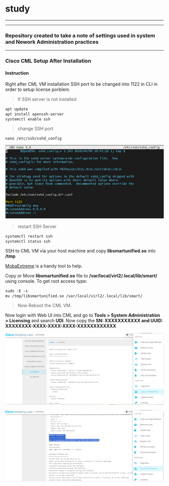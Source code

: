 # study
***
***
### Repository created to take a note of settings used in system and Nework Administration practices
***
### Cisco CML Setup After Installation

#### Instruction
Right after CML VM installation SSH port to be changed into 1122 in CLI in order to setup license porblem.
>
>If SSH server is not installed
```
apt update
apt install openssh-server
systemctl enable ssh
```
>
>change SSH port
```
nano /etc/ssh/sshd_config
```
![SSH Server port change](sshd_config_Port.PNG "SSH server Port change")

>
>restart SSH Server
```
systemctl restart ssh
systemctl status ssh
```

SSH to CML VM via your host machine and copy **libsmartunified.so** into **/tmp**

[MobaExtreme](https://mobaxterm.mobatek.net/download.html) is a handy tool to help.

Copy or Move **libsmartunified.so** file  to  **/var/local/virl2/.local/lib/smart/**  using console.
To get root access type:
```
sudo -E -s
mv /tmp/libsmartunified.so /var/local/virl2/.local/lib/smart/
```
>
>Now Reboot the CML VM.

Now login with Web UI into CML and go to **Tools > System Administration > Licensing** and search **UDI**.
Now copy the **SN: XXXXXXXXXXX and UUID: XXXXXXXX-XXXX-XXXX-XXXX-XXXXXXXXXXXX**

![License UDI](Tools-Sysadmin-License.PNG "License UDI")

![License UDI](Tools-Sysadmin-License-UDI.PNG "License UDI")






